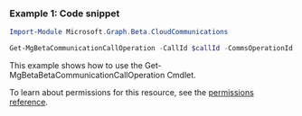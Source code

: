 ### Example 1: Code snippet

```powershellImport-Module Microsoft.Graph.Beta.CloudCommunications

Get-MgBetaCommunicationCallOperation -CallId $callId -CommsOperationId $commsOperationId
```
This example shows how to use the Get-MgBetaBetaCommunicationCallOperation Cmdlet.
To learn about permissions for this resource, see the [permissions reference](/graph/permissions-reference).

